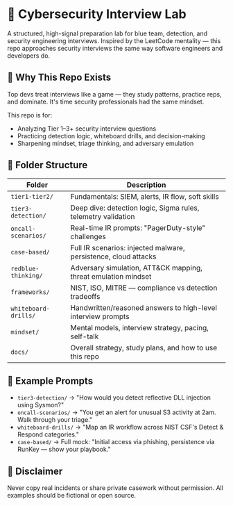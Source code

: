 # 🧠 Cybersecurity Interview Lab

A structured, high-signal preparation lab for blue team, detection, and security engineering interviews. Inspired by the LeetCode mentality — this repo approaches security interviews the same way software engineers and developers do. 

## 🎯 Why This Repo Exists

Top devs treat interviews like a game — they study patterns, practice reps, and dominate. It's time security professionals had the same mindset.

This repo is for:
- Analyzing Tier 1–3+ security interview questions
- Practicing detection logic, whiteboard drills, and decision-making
- Sharpening mindset, triage thinking, and adversary emulation

## 📂 Folder Structure

| Folder                  | Description |
|--------------------------|-------------|
| `tier1-tier2/`           | Fundamentals: SIEM, alerts, IR flow, soft skills |
| `tier3-detection/`       | Deep dive: detection logic, Sigma rules, telemetry validation |
| `oncall-scenarios/`      | Real-time IR prompts: "PagerDuty-style" challenges |
| `case-based/`            | Full IR scenarios: injected malware, persistence, cloud attacks |
| `redblue-thinking/`      | Adversary simulation, ATT&CK mapping, threat emulation mindset |
| `frameworks/`            | NIST, ISO, MITRE — compliance vs detection tradeoffs |
| `whiteboard-drills/`     | Handwritten/reasoned answers to high-level interview prompts |
| `mindset/`               | Mental models, interview strategy, pacing, self-talk |
| `docs/`                  | Overall strategy, study plans, and how to use this repo |

## 🧪 Example Prompts

- `tier3-detection/` → "How would you detect reflective DLL injection using Sysmon?"
- `oncall-scenarios/` → "You get an alert for unusual S3 activity at 2am. Walk through your triage."
- `whiteboard-drills/` → "Map an IR workflow across NIST CSF's Detect & Respond categories."
- `case-based/` → Full mock: "Initial access via phishing, persistence via RunKey — show your playbook."

## 📜 Disclaimer
Never copy real incidents or share private casework without permission. All examples should be fictional or open source.


